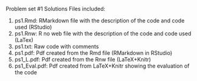 Problem set #1 Solutions
Files included:
1) ps1.Rmd: RMarkdown file with the description of the code and code used (RStudio)
2) ps1.Rnw: R no web file with the description of the code and code used (LaTex)
3) ps1.txt: Raw code with comments
4) ps1.pdf: Pdf created from the Rmd file (RMarkdown in RStudio)
5) ps1_L.pdf: Pdf created from the Rnw file (LaTeX+Knitr)
6) ps1_Eval.pdf: Pdf created from LaTeX+Knitr showing the evaluation of the code
